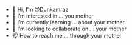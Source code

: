 - 👋 Hi, I’m @Dunkamraz
- 👀 I’m interested in ... you mother
- 🌱 I’m currently learning ... about your mother
- 💞️ I’m looking to collaborate on ... your mother
- 📫 How to reach me ... through your mother

<!---
Dunkamraz/Dunkamraz is a ✨ special ✨ repository because its `README.md` (this file) appears on your GitHub profile.
You can click the Preview link to take a look at your changes.
--->
